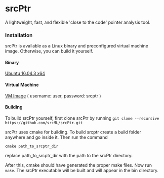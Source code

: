 # srcPtr
A lightweight, fast, and flexible 'close to the code' pointer analysis tool.


### Installation

srcPtr is available as a Linux binary and preconfigured virtual machine image. Otherwise, you can build it yourself.

#### Binary
[Ubuntu 16.04.3 x64](http://www.sdml.cs.kent.edu/lmcrs/srcPtr/srcPtr-Ubuntu16.04-64.zip)

#### Virtual Machine
[VM Image](http://www.sdml.cs.kent.edu/lmcrs/srcPtr/srcPtr_VM.zip)
( username: user, password: srcptr )

#### Building 

To build srcPtr yourself, first clone srcPtr by running  `git clone --recursive https://github.com/srcML/srcPtr.git`

srcPtr uses cmake for building. To build srcptr create a build folder anywhere and go inside it. Then run the command 

`cmake path_to_srcptr_dir`

replace path_to_srcptr_dir with the path to the srcPtr directory.

After this, cmake should have generated the proper make files. Now run `make`. The srcPtr executable will be built and will appear in the bin directory. 
